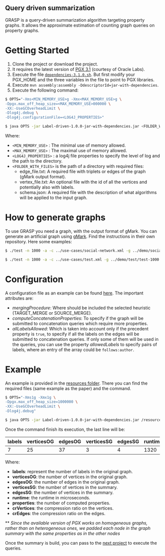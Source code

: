 ## Query driven summarization

GRASP is a query-driven summarization algorithm targeting property graphs. It allows the approximate estimation of counting graph queries on property graphs.

# Getting Started

1. Clone the project or download the project.
2. It requires the latest version of [PGX 3.1](https://www.oracle.com/technetwork/oracle-labs/parallel-graph-analytix/downloads/index.html) (courtesy of Oracle Labs).
3. Execute the file [`dependencies-3.1.0.sh`](label-driven-summarization/scripts/dependencies-3.1.0.sh). But first modify your PGX_HOME and the three variables in the file to point to PGX libraries.
4. Execute `mvn assembly:assembly -DdescriptorId=jar-with-dependencies`.
5. Execute the following command:

```bash
$ OPTS="-Xms<MIN_MEMORY_USE>g -Xmx<MAX_MEMORY_USE>g \
-Dpgx.max_off_heap_size=<MAX_MEMORY_USE>000000 \
-XX:-UseGCOverheadLimit \
-Dlog4j.debug \
-Dlog4j.configurationFile=<LOG4J_PROPERTIES>"

$ java OPTS -jar Label-driven-1.0.0-jar-with-dependencies.jar <FOLDER_WITH_FILES>
```
Where:
* `<MIN_MEMORY_USE>` : The minimal use of memory allowed.
* `<MAX_MEMORY_USE>` : The maximal use of memory allowed.
* `<LOG4J_PROPERTIES>` : a log4j file properties to specify the level of log and the path to the directory.
* `<FOLDER_WITH_FILES>` is the path of a directory with required files:
    - edge_file.txt: A required file with triplets or edges of the graph (gMark output format).
    - vertex_file.txt: An optional file with the id of all the vertices and potentially also with labels.
    - schema.json: A required file with the description of what algorithms will be applied to the input graph.

# How to generate graphs

To use GRASP you need a graph, with the output format of gMark.
You can generate an artificial graph using [gMark](https://github.com/graphMark/gmark). Find the instructions in their own repository. Here some examples:

```bash
$ ./test -n 1000 -a -c ../use-cases/social-network.xml -g ../demo/social/social-1000 -w ../demo/social/social-workload-1000.xml -r ../demo/social/

$ ./test -n 1000 -a -c ../use-cases/test.xml -g ../demo/test/test-1000 -w ../demo/test/test-workload-1000.xml -r ../demo/test/
```

# Configuration
A configuration file as an example can be found [here](https://github.com/grasp-algorithm/label-driven-summarization/blob/master/src/main/resources/summaries/running-example/schema.json).
The important attributes are:

* *mergingProcedure*: Where should be included the selected heuristic (TARGET_MERGE or SOURCE_MERGE).
* *computeConcatenationProperties*: To specify if the graph will be submitted to concatenation queries which require more properties.
* *allLabelsAllowed*: Which is taken into account only if the precedent property is `true`, to specify if all the labels on the
edges will be submitted to concatenation queries. If only some of them will be used in the queries, you can use the property *allowedLabels* to specify pairs of labels, where an entry of the array could be `follows:author`.


# Example
An example is provided in the [resources folder](https://github.com/grasp-algorithm/label-driven-summarization/tree/master/src/main/resources/summaries/running-example).
There you can find the required files (same example as the paper) and the command.

```bash
$ OPTS="-Xms1g -Xmx1g \
-Dpgx.max_off_heap_size=1000000 \
-XX:-UseGCOverheadLimit \
-Dlog4j.debug"

$ java OPTS -jar Label-driven-1.0.0-jar-with-dependencies.jar /resources/summaries/running-example/
```

Once the command finish its execution, the last line will be:

|labels| verticesOG | edgesOG | verticesSG | edgesSG | runtime | properties | crVertices | crEdges   |
| ---- | ---------- | ------- | ---------- | ------- | ------- | ---------- | ---------- | --------- | 
|    7 |         25 | 37      |       3    |      4  |    1320 |         10 |       0.88 | 0.8918919 |

Where:
* **labels**: represent the number of labels in the original graph.
* **verticesOG**: the number of vertices in the original graph.
* **edgesOG**: the number of edges in the original graph.
* **verticesSG**: the number of vertices in the summary.
* **edgesSG**: the number of vertices in the summary.
* **runtime**: the runtime in microseconds.
* **properties**: the number of computed properties.
* **crVertices**: the compression ratio on the vertices.
* **crEdges**: the compression ratio on the edges.

** _Since the available version of PGX works on homogeneous graphs, rather than on heterogeneous ones, we padded each node in the graph summary with the same properties as in the other nodes_

Once the summary is build, you can pass to the [next project](https://github.com/grasp-algorithm/approximative-query-processing) to execute the queries.
